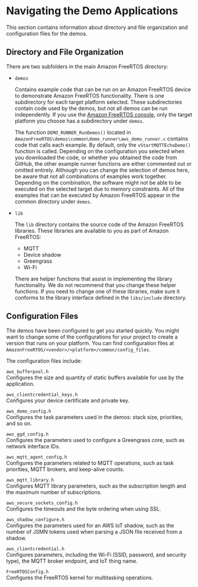 # Navigating the Demo Applications<a name="freertos-mds-projects-struct"></a>

This section contains information about directory and file organization and configuration files for the demos\. 

## Directory and File Organization<a name="freertos-files-org"></a>

There are two subfolders in the main Amazon FreeRTOS directory:
+ `demos`

  Contains example code that can be run on an Amazon FreeRTOS device to demonstrate Amazon FreeRTOS functionality\. There is one subdirectory for each target platform selected\. These subdirectories contain code used by the demos, but not all demos can be run independently\. If you use the [Amazon FreeRTOS console](https://console.aws.amazon.com/freertos), only the target platform you choose has a subdirectory under `demos`\.

  The function `DEMO_RUNNER_RunDemos()` located in `AmazonFreeRTOS\demos\common\demo_runner\aws_demo_runner.c` contains code that calls each example\. By default, only the `vStartMQTTEchoDemo()` function is called\. Depending on the configuration you selected when you downloaded the code, or whether you obtained the code from GitHub, the other example runner functions are either commented out or omitted entirely\. Although you can change the selection of demos here, be aware that not all combinations of examples work together\. Depending on the combination, the software might not be able to be executed on the selected target due to memory constraints\. All of the examples that can be executed by Amazon FreeRTOS appear in the common directory under `demos`\.
+ `lib`

  The `lib` directory contains the source code of the Amazon FreeRTOS libraries\. These libraries are available to you as part of Amazon FreeRTOS:
  + MQTT
  + Device shadow
  + Greengrass
  + Wi\-Fi

  There are helper functions that assist in implementing the library functionality\. We do not recommend that you change these helper functions\. If you need to change one of these libraries, make sure it conforms to the library interface defined in the `libs/include` directory\.

## Configuration Files<a name="freertos-config"></a>

The demos have been configured to get you started quickly\. You might want to change some of the configurations for your project to create a version that runs on your platform\. You can find configuration files at `AmazonFreeRTOS/<vendor>/<platform>/common/config_files`\.

The configuration files include:

`aws_bufferpool.h`  
Configures the size and quantity of static buffers available for use by the application\.

`aws_clientcredential_keys.h`  
Configures your device certificate and private key\.

`aws_demo_config.h`  
Configures the task parameters used in the demos: stack size, priorities, and so on\.

`aws_ggd_config.h`  
Configures the parameters used to configure a Greengrass core, such as network interface IDs\.

`aws_mqtt_agent_config.h`  
Configures the parameters related to MQTT operations, such as task priorities, MQTT brokers, and keep\-alive counts\.

`aws_mqtt_library.h`  
Configures MQTT library parameters, such as the subscription length and the maximum number of subscriptions\.

`aws_secure_sockets_config.h`  
Configures the timeouts and the byte ordering when using SSL\.

`aws_shadow_configure.h`  
Configures the parameters used for an AWS IoT shadow, such as the number of JSMN tokens used when parsing a JSON file received from a shadow\.

`aws_clientcredential.h`  
Configures parameters, including the Wi\-Fi \(SSID, password, and security type\), the MQTT broker endpoint, and IoT thing name\.

`FreeRTOSConfig.h`  
Configures the FreeRTOS kernel for multitasking operations\.